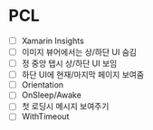 # PCL
- [ ] Xamarin Insights
- [ ] 이미지 뷰어에서는 상/하단 UI 숨김
- [ ] 정 중앙 탭시 상/하단 UI 보임
- [ ] 하단 UI에 현재/마지막 페이지 보여줌
- [ ] Orientation
- [ ] OnSleep/Awake
- [ ] 첫 로딩시 메시지 보여주기
- [ ] WithTimeout
